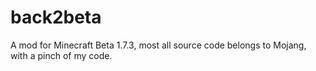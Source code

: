 # back2beta
A mod for Minecraft Beta 1.7.3, most all source code belongs to Mojang, with a pinch of my code.


